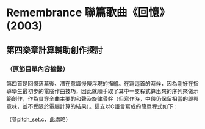 # Remembrance 聯篇歌曲《回憶》(2003)

## 第四樂章計算輔助創作探討

### （原節目單內容摘錄）


第四首是回憶落幕後、潛在意識慢慢浮現的描繪。在寫這首的時候，因為剛好在指導學生最初步的電腦作曲技巧，因此就順手取了其中一支程式算出來的序列來做示範創作，作為貫穿全曲主要的和聲及旋律骨幹（但寫作時，中段仍保留相當的即興意味，並不受限於電腦計算的結果）。這支以C語言寫成的簡單程式如下：

（參[pitch_set.c](https://github.com/canticum/remembrance/blob/master/pitch_set.c)，此處略）